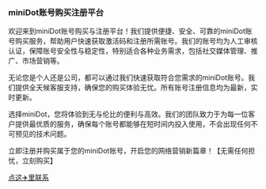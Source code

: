 
### miniDot账号购买注册平台

欢迎来到miniDot账号购买与注册平台！我们提供便捷、安全、可靠的miniDot账号购买服务，帮助用户快速获取激活码和注册所需账号。我们的账号均为人工审核认证，保障账号安全性与稳定性，特别适合各种业务需求，包括社交媒体管理、推广、市场营销等。

无论您是个人还是公司，都可以通过我们快速获取符合您需求的miniDot账号。我们提供全天候客服支持，确保您的购买体验无忧。所有账号注册信息均为最新，实时更新。

选择miniDot，您将体验到无与伦比的便利与高效。我们的团队致力于为每一位客户提供最优质的服务，确保每个账号都能够在短时间内投入使用，不会出现任何不可预见的技术问题。

立即注册并购买属于您的miniDot账号，开启您的网络营销新篇章！【无需任何担忧，立刻购买】

[点这✈️里联系](https://t.me/kefu832)
